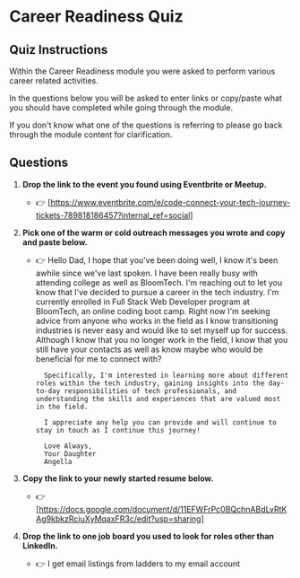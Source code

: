 # Career Readiness Quiz

## Quiz Instructions

Within the Career Readiness module you were asked to perform various career related activities.

In the questions below you will be asked to enter links or copy/paste what you should have completed while going through the module.

If you don't know what one of the questions is referring to please go back through the module content for clarification.

## Questions

1. **Drop the link to the event you found using Eventbrite or Meetup.**
    - 👉 [https://www.eventbrite.com/e/code-connect-your-tech-journey-tickets-789818186457?internal_ref=social]

2. **Pick one of the warm or cold outreach messages you wrote and copy and paste below.**
    - 👉 Hello Dad,
            I hope that you've been doing well, I know it's been awhile since we've last spoken. I have been really busy with attending college as well as BloomTech. I'm reaching out to let you know that I've decided to pursue a career in the tech industry. I'm currently enrolled in Full Stack Web Developer program at BloomTech, an online coding boot camp. Right now I'm seeking advice from anyone who works in the field as I know transitioning industries is never easy and would like to set myself up for success. Although I know that you no longer work in the field, I know that you still have your contacts as well as know maybe who would be beneficial for me to connect with?

            Specifically, I'm interested in learning more about different roles within the tech industry, gaining insights into the day-to-day responsibilities of tech professionals, and understanding the skills and experiences that are valued most in the field.

            I appreciate any help you can provide and will continue to stay in touch as I continue this journey!

            Love Always, 
            Your Daughter
            Angella

3. **Copy the link to your newly started resume below.**
    - 👉 [https://docs.google.com/document/d/11EFWFrPc0BQchnABdLvRtKAg9kbkzRciuXyMqaxFR3c/edit?usp=sharing]

4. **Drop the link to one job board you used to look for roles other than LinkedIn.**
    - 👉 I get email listings from ladders to my email account
